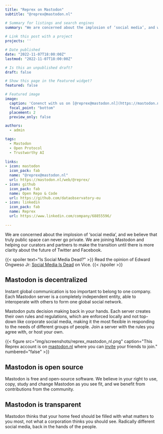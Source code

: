 ```yaml
---
title: "Reprex on Mastodon"
subtitle: "@reprex@mastodon.nl"

# Summary for listings and search engines
summary: "We are concerned about the implosion of ‘social media’, and we believe that truly public space can never go private.  We are joining Mastodon and helping our curators and partners to make the transition until there is more clarity about the future of Twitter and Facebook."
 
# Link this post with a project
projects: ''

# Date published
date: "2022-11-07T18:00:00Z"
lastmod: "2022-11-07T18:00:00Z"

# Is this an unpublished draft?
draft: false

# Show this page in the Featured widget?
featured: false

# Featured image
image:
  caption: 'Conenct with us on [@reprex@mastodon.nl](https://mastodon.nl/web/@reprex/)'
  focal_point: "bottom"
  placement: 2
  preview_only: false

authors:
  - admin

tags:
  - Mastodon
  - Open Protocol
  - Trustworthy AI
  
links:
- icon: mastodon
  icon_pack: fab
  name: "@reprex@mastodon.nl"
  url: https://mastodon.nl/web/@reprex/
- icon: github
  icon_pack: fab
  name: Open Repo & Code
  url: https://github.com/dataobservatory-eu
- icon: linkedin
  icon_pack: fab
  name: Reprex
  url: https://www.linkedin.com/company/68855596/
  
---
```


We are concerned about the implosion of ‘social media’, and we believe that truly public space can never go private.  We are joining Mastodon and helping our curators and partners to make the transition until there is more clarity about the future of Twitter and Facebook.

{{< spoiler text="Is Social Media Dead?" >}}
Read the opinion of Edward Ongweso Jr: [Social Media Is Dead](https://www.vice.com/en/article/pkgv79/social-media-is-dead) on Vice.
{{< /spoiler >}}

## Mastodon is decentralized

Instant global communication is too important to belong to one company. Each Mastodon server is a completely independent entity, able to interoperate with others to form one global social network.

Mastodon puts decision making back in your hands. Each server creates their own rules and regulations, which are enforced locally and not top-down like corporate social media, making it the most flexible in responding to the needs of different groups of people. Join a server with the rules you agree with, or host your own.

{{< figure src="img/screenshots/reprex_mastodon_nl.png" caption="This Reprex account is on [mastodon.nl](https://mastodon.nl/) where you can [invite](https://mastodon.nl/invites) your friends to join." numbered="false" >}}

## Mastodon is open source
Mastodon is free and open-source software. We believe in your right to use, copy, study and change Mastodon as you see fit, and we benefit from contributions from the community.

## Mastodon is transparent 
Mastodon thinks that your home feed should be filled with what matters to you most, not what a corporation thinks you should see. Radically different social media, back in the hands of the people.

